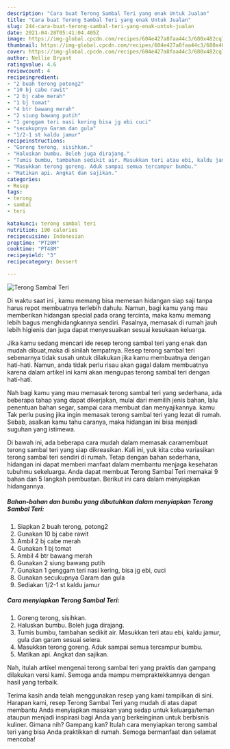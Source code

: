 ```yaml
---
description: "Cara buat Terong Sambal Teri yang enak Untuk Jualan"
title: "Cara buat Terong Sambal Teri yang enak Untuk Jualan"
slug: 244-cara-buat-terong-sambal-teri-yang-enak-untuk-jualan
date: 2021-04-28T05:41:04.405Z
image: https://img-global.cpcdn.com/recipes/604e427a8faa44c3/680x482cq70/terong-sambal-teri-foto-resep-utama.jpg
thumbnail: https://img-global.cpcdn.com/recipes/604e427a8faa44c3/680x482cq70/terong-sambal-teri-foto-resep-utama.jpg
cover: https://img-global.cpcdn.com/recipes/604e427a8faa44c3/680x482cq70/terong-sambal-teri-foto-resep-utama.jpg
author: Nellie Bryant
ratingvalue: 4.6
reviewcount: 4
recipeingredient:
- "2 buah terong potong2"
- "10 bj cabe rawit"
- "2 bj cabe merah"
- "1 bj tomat"
- "4 btr bawang merah"
- "2 siung bawang putih"
- "1 genggam teri nasi kering bisa jg ebi cuci"
- "secukupnya Garam dan gula"
- "1/2-1 st kaldu jamur"
recipeinstructions:
- "Goreng terong, sisihkan."
- "Haluskan bumbu. Boleh juga dirajang."
- "Tumis bumbu, tambahan sedikit air. Masukkan teri atau ebi, kaldu jamur, gula dan garam sesuai selera."
- "Masukkan terong goreng. Aduk sampai semua tercampur bumbu."
- "Matikan api. Angkat dan sajikan."
categories:
- Resep
tags:
- terong
- sambal
- teri

katakunci: terong sambal teri 
nutrition: 190 calories
recipecuisine: Indonesian
preptime: "PT20M"
cooktime: "PT48M"
recipeyield: "3"
recipecategory: Dessert

---
```



![Terong Sambal Teri](https://img-global.cpcdn.com/recipes/604e427a8faa44c3/680x482cq70/terong-sambal-teri-foto-resep-utama.jpg)

Di waktu  saat ini , kamu memang bisa memesan hidangan siap saji tanpa harus repot membuatnya terlebih dahulu. Namun, bagi kamu yang mau memberikan hidangan special pada orang tercinta, maka kamu memang lebih bagus menghidangkannya sendiri. Pasalnya, memasak di rumah jauh lebih higienis dan juga dapat menyesuaikan sesuai kesukaan keluarga.

Jika kamu sedang mencari ide resep terong sambal teri yang enak dan mudah dibuat,maka di sinilah tempatnya. Resep terong sambal teri  sebenarnya tidak susah untuk dilakukan jika kamu membuatnya dengan hati-hati. Namun, anda tidak perlu risau akan gagal dalam membuatnya 
karena dalam artikel ini kami akan mengupas terong sambal teri dengan hati-hati.  



Nah bagi kamu yang mau memasak terong sambal teri yang sederhana, ada beberapa tahap yang dapat dikerjakan, mulai dari memilih jenis bahan, lalu penentuan bahan segar, sampai cara membuat dan menyajikannya. kamu Tak perlu pusing jika ingin memasak terong sambal teri yang lezat di rumah. Sebab, asalkan kamu  tahu caranya, maka hidangan ini bisa menjadi suguhan yang istimewa.

Di bawah ini, ada beberapa cara mudah dalam memasak caramembuat terong sambal teri yang siap dikreasikan. Kali ini, yuk kita coba variasikan terong sambal teri sendiri di rumah. Tetap dengan bahan sederhana, hidangan ini dapat memberi manfaat dalam membantu menjaga kesehatan tubuhmu sekeluarga. Anda dapat membuat Terong Sambal Teri memakai 9 bahan dan 5 langkah pembuatan. Berikut ini cara dalam menyiapkan hidangannya.

<!--inarticleads1-->

##### Bahan-bahan dan bumbu yang dibutuhkan dalam menyiapkan Terong Sambal Teri:

1. Siapkan 2 buah terong, potong2
1. Gunakan 10 bj cabe rawit
1. Ambil 2 bj cabe merah
1. Gunakan 1 bj tomat
1. Ambil 4 btr bawang merah
1. Gunakan 2 siung bawang putih
1. Gunakan 1 genggam teri nasi kering, bisa jg ebi, cuci
1. Gunakan secukupnya Garam dan gula
1. Sediakan 1/2-1 st kaldu jamur




<!--inarticleads2-->

##### Cara menyiapkan Terong Sambal Teri:

1. Goreng terong, sisihkan.
1. Haluskan bumbu. Boleh juga dirajang.
1. Tumis bumbu, tambahan sedikit air. Masukkan teri atau ebi, kaldu jamur, gula dan garam sesuai selera.
1. Masukkan terong goreng. Aduk sampai semua tercampur bumbu.
1. Matikan api. Angkat dan sajikan.




Nah, itulah artikel mengenai  terong sambal teri  yang praktis dan gampang dilakukan versi kami. Semoga anda mampu mempraktekkannya dengan hasil yang terbaik. 

Terima kasih anda telah menggunakan resep yang kami tampilkan di sini. Harapan kami, resep  Terong Sambal Teri yang mudah di atas dapat membantu Anda menyiapkan masakan yang sedap untuk keluarga/teman ataupun menjadi inspirasi bagi Anda yang berkeinginan untuk berbisnis kuliner. Gimana nih? Gampang kan? Itulah cara menyiapkan terong sambal teri yang bisa Anda praktikkan di rumah. Semoga bermanfaat dan selamat mencoba!

